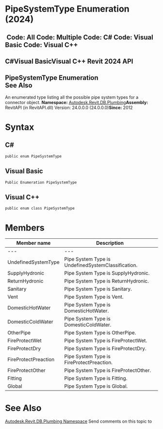 # PipeSystemType Enumeration (2024)

﻿
 Code: All Code: Multiple Code: C# Code: Visual Basic Code: Visual C++   
---  
C#Visual BasicVisual C++
Revit 2024 API  
---  
PipeSystemType Enumeration  
See Also  
---  
An enumerated type listing all the possible pipe system types for a connector object. 
**Namespace:** [Autodesk.Revit.DB.Plumbing](cc553597-37c2-fcd9-6025-d904c129c80a.md "Autodesk.Revit.DB.Plumbing Namespace")**Assembly:** RevitAPI (in RevitAPI.dll) Version: 24.0.0.0 (24.0.0.0)**Since:** 2012 
# Syntax
C#  
---  
```text
public enum PipeSystemType
```
  
Visual Basic  
---  
```text
Public Enumeration PipeSystemType
```
  
Visual C++  
---  
```text
public enum class PipeSystemType
```
  
# Members
| Member name | Description |
| --- | --- |
| --- | --- |
| UndefinedSystemType | Pipe System Type is UndefinedSystemClassification. |
| SupplyHydronic | Pipe System Type is SupplyHydronic. |
| ReturnHydronic | Pipe System Type is ReturnHydronic. |
| Sanitary | Pipe System Type is Sanitary. |
| Vent | Pipe System Type is Vent. |
| DomesticHotWater | Pipe System Type is DomesticHotWater. |
| DomesticColdWater | Pipe System Type is DomesticColdWater. |
| OtherPipe | Pipe System Type is OtherPipe. |
| FireProtectWet | Pipe System Type is FireProtectWet. |
| FireProtectDry | Pipe System Type is FireProtectDry. |
| FireProtectPreaction | Pipe System Type is FireProtectPreaction. |
| FireProtectOther | Pipe System Type is FireProtectOther. |
| Fitting | Pipe System Type is Fitting. |
| Global | Pipe System Type is Global. |

# See Also
[Autodesk.Revit.DB.Plumbing Namespace](cc553597-37c2-fcd9-6025-d904c129c80a.md "Autodesk.Revit.DB.Plumbing Namespace")
Send comments on this topic to 